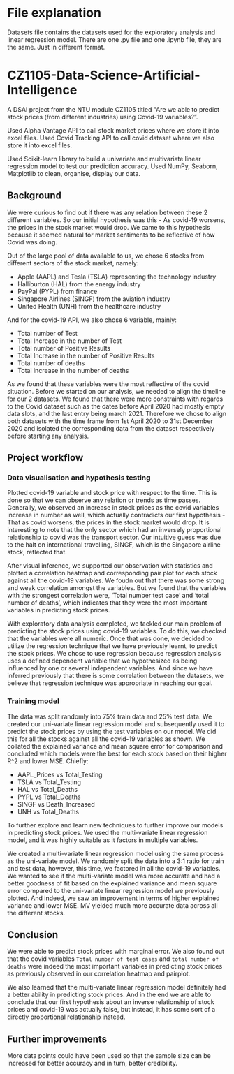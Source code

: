 # File explanation
Datasets file contains the datasets used for the exploratory analysis and linear regression model.
There are one .py file and one .ipynb file, they are the same. Just in different format.

# CZ1105-Data-Science-Artificial-Intelligence
A DSAI project from the NTU module CZ1105 titled "Are we able to predict stock prices (from different industries) using Covid-19 variables?”.

Used Alpha Vantage API to call stock market prices where we store it into excel files.
Used Covid Tracking API to call covid dataset where we also store it into excel files.

Used Scikit-learn library to build a univariate and multivariate linear regression model to test our prediction accuracy.
Used NumPy, Seaborn, Matplotlib to clean, organise, display our data.

## Background
We were curious to find out if there was any relation between these 2 different variables. So our initial hypothesis was this - As covid-19 worsens, the prices in the stock market
would drop. We came to this hypothesis because it seemed natural for market sentiments to be reflective of how Covid was doing.

Out of the large pool of data available to us, we chose 6 stocks from different
sectors of the stock market, namely:

- Apple (AAPL) and Tesla (TSLA) representing the technology industry
- Halliburton (HAL) from the energy industry
- PayPal (PYPL) from finance
- Singapore Airlines (SINGF) from the aviation industry
- United Health (UNH) from the healthcare industry
  
And for the covid-19 API, we also chose 6 variable, mainly:
- Total number of Test
- Total Increase in the number of Test
- Total number of Positive Results
- Total Increase in the number of Positive Results
- Total number of deaths
- Total increase in the number of deaths

As we found that these variables were the most reflective of the covid situation. Before we started on our analysis, we needed to align the timeline for our 2 datasets. We found that there were more constraints with regards to the Covid dataset such as the dates before April 2020 had mostly empty data slots, and the last entry being march 2021. Therefore we chose to align both datasets with the time frame from 1st April 2020 to 31st December 2020 and isolated the corresponding data from the dataset respectively before starting any analysis.

## Project workflow

### Data visualisation and hypothesis testing
Plotted covid-19 variable and stock price with respect to the time. This is done so that we can observe any relation or trends as time passes. 
Generally, we observed an increase in stock prices as the covid variables increase in number as well, which actually contradicts our first hypothesis - That as covid worsens, the prices in the stock market would drop. 
It is interesting to note that the only sector which had an inversely proportional relationship to covid was the transport sector. Our intuitive guess was due to the halt on international travelling, SINGF, which is the Singapore airline stock, reflected that.

After visual inference, we supported our observation with statistics and plotted a correlation heatmap and corresponding pair plot for each stock against all the covid-19 variables.
We foudn out that there was some strong and weak correlation amongst the variables. But we found that the variables with the strongest correlation were, ‘Total number test case’ and ‘total number of deaths’, which indicates that they were the most important variables in predicting stock prices.

With exploratory data analysis completed, we tackled our main problem of predicting the stock prices using covid-19 variables. To do this, we checked that the variables were all numeric. Once that was done, we decided to utilize the regression technique that we have previously learnt, to predict the stock prices. We chose to use regression because regression analysis uses a defined dependent variable that we hypothesized as being influenced by one or several independent variables. And since we have inferred previously that there is some correlation between the datasets, we believe that regression technique was appropriate in reaching our goal.

### Training model
The data  was split randomly into 75% train data and 25% test data. We created our uni-variate linear regression model and subsequently used it to predict the stock prices by using the test variables on our model. We did this for all the stocks against all the covid-19 variables as shown. We collated the explained variance and mean square error for comparison and concluded which models were the best for each stock based on their higher R^2 and lower MSE. Chiefly:
- AAPL_Prices vs Total_Testing
- TSLA vs Total_Testing
- HAL vs Total_Deaths
- PYPL vs Total_Deaths
- SINGF vs Death_Increased
- UNH vs Total_Deaths

To further explore and learn new techniques to further improve our models in predicting stock prices. We used the multi-variate linear regression model, and it was highly suitable as it factors in multiple variables.

We created a multi-variate linear regression model using the same process as the uni-variate model. We randomly split the data into a 3:1 ratio for train and test data, however, this time, we factored in all the covid-19 variables. We wanted to see if the multi-variate model was more accurate and had a better goodness of fit based on the explained variance and mean square error compared to the uni-variate linear regression model we previously plotted. And indeed, we saw an improvement in terms of higher explained variance and lower MSE. MV yielded much more accurate data across all the different stocks.

## Conclusion
We were able to predict stock prices with marginal error. We also found out that the covid variables `Total number of test cases` and `total number of deaths` were indeed the most important variables in predicting stock prices as previously observed in our correlation heatmap and pairplot. 

We also learned that the multi-variate linear regression model definitely had a better ability in predicting stock prices. And in the end we are able to conclude that our first hypothesis about an inverse relationship of stock prices and covid-19 was actually false, but instead, it has some sort of a directly proportional relationship instead. 

## Further improvements
More data points could have been used so that the sample size can be increased for better accuracy and in turn, better credibility.
